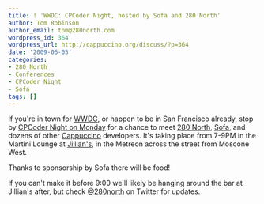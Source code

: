 ```yaml
---
title: ! 'WWDC: CPCoder Night, hosted by Sofa and 280 North'
author: Tom Robinson
author_email: tom@280north.com
wordpress_id: 364
wordpress_url: http://cappuccino.org/discuss/?p=364
date: '2009-06-05'
categories:
- 280 North
- Conferences
- CPCoder Night
- Sofa
tags: []
---
```



If you're in town for [WWDC](http://developer.apple.com/wwdc/), or happen to be in San Francisco already, stop by [CPCoder Night on Monday](http://cpcoder.eventbrite.com/) for a chance to meet [280 North](http://280north.com/), [Sofa](http://madebysofa.com), and dozens of other [Cappuccino](http://cappuccino.org/) developers. It's taking place from 7-9PM in the Martini Lounge at [Jillian's](http://sanfrancisco.jilliansbilliards.com/), in the Metreon across the street from Moscone West.

Thanks to sponsorship by Sofa there will be food!

If you can't make it before 9:00 we'll likely be hanging around the bar at Jillian's after, but check [@280north](http://twitter.com/280north) on Twitter for updates.



